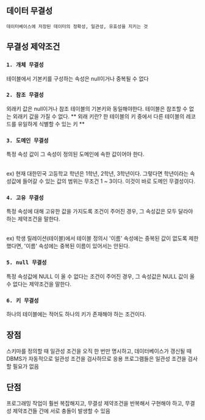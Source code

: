 ## 데이터 무결성

`데이터베이스에 저장된 데이터의 정확성, 일관성, 유효성을 지키는 것`

## 무결성 제약조건

### `1. 개체 무결성` </br>

테이블에서 기본키를 구성하는 속성은 null이거나 중복될 수 없다

### `2. 참조 무결성`</br>

외래키 값은 null이거나 참조 테이블의 기본키와 동일해야한다. 테이블은 참조할 수 없는 외래키 값을 가질 수 없다.
** 외래 키란?
한 테이블의 키 중에서 다른 테이블의 레코드를 유일하게 식별할 수 있는 키 **

### `3. 도메인 무결성`</br>

특정 속성 값이 그 속성이 정의된 도메인에 속한 값이어야 한다.

</br>
ex) 현재 대한민국 고등학교 학년은 1학년, 2학년, 3학년이다. 그렇다면 학년이라는 속성값에 들어갈 수 있는 값의 범위는 무조건 1 ~ 3이다. 이것이 바로 도메인 무결성이다.

### `4. 고유 무결성`</br>

특정 속성에 대해 고유한 값을 가지도록 조건이 주어진 경우, 그 속성값은 모두 달라야 하는 제약조건을 말한다.

</br>
ex) 학생 릴레이션(테이블)에서 테이블 정의시 '이름' 속성에는 중복된 값이 없도록 제한했다면, '이름' 속성에는 중복된 이름이 있어서는 안된다.

### `5. null 무결성`</br>

특정 속성값에 NULL 이 올 수 없다는 조건이 주어진 경우, 그 속성값은 NULL 값이 올 수 없다는 제약조건을 말한다.

### `6. 키 무결성`</br>

하나의 테이블에는 적어도 하나의 키가 존재해야 하는 조건이다.

## 장점

스키마를 정의할 때 일관성 조건을 오직 한 번만 명시하고, 데이터베이스가 갱신될 때 DBMS가 자동적으로 일관성 조건을 검사하므로 응용 프로그램들은 일관성 조건을 검사할 필요가 없음

## 단점

프로그래밍 작업이 훨씬 복잡해지고, 무결성 제약조건을 반복해서 구현해야 하고, 무결성 제약조건들 간에 서로 충돌이 발생할 수 있음
